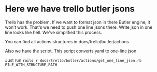 # Here we have trello butler jsons

Trello has the problem. If we want to format json in there Butler engine, it won't work. That's we need to push one line jsons there.
Write json in one line looks like hell. We've simplified this process.

You can find all actions structures in docs/trello/butler/actions

Also we have the script. This script converts yaml to one-line json.

Just run `rails r docs/trello/butler/actions/get_one_line_json.rb FILE_WITH_STRUCTURE_PATH`
